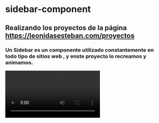 # sidebar-component
## Realizando los proyectos de la página https://leonidasesteban.com/proyectos
### Un Sidebar es un componente utilizado constantemente en todo tipo de sitios web , y enste proyecto lo recreamos y animamos.

<video src="video/video-readme.mov"></video>
